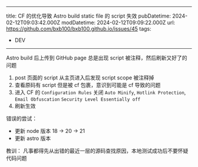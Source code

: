 
---
title: CF 的优化导致 Astro build static file 的 script 失效
pubDatetime: 2024-02-12T09:03:42.000Z
modDatetime: 2024-02-12T09:09:22.000Z
url: https://github.com/bxb100/bxb100.github.io/issues/45
tags:
  - DEV

---

Astro build 后上传到 GitHub page 总是出现 script 被注释，然后刷新又好了的问题

1. post 页面的 script 从主页进入后发现 script scope 被注释掉
2. 查看原码有 script 但是被 cf 包裹，意识到可能是 cf 导致的问题
3. 进入 CF 的 `Configuration Rules` 关闭 `Auto Minify`, `Hotlink Protection`, `Email Obfuscation` `Security Level Essentially off`
4. 刷新生效

错误的尝试：
- 更新 node 版本 18 -> 20 -> 21
- 更新 astro 版本

教训：
凡事都得先从出错的最近一层的源码查找原因，本地测试成功后不要怀疑代码问题
